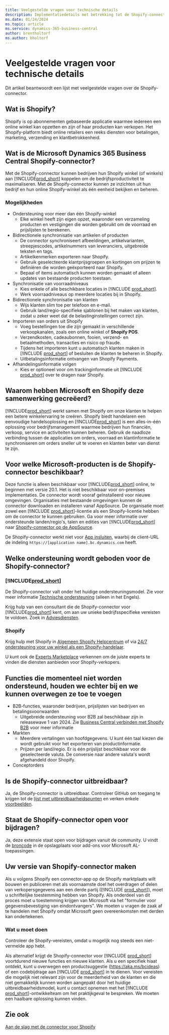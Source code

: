 ```yaml
---
title: Veelgestelde vragen voor technische details
description: Implementatiedetails met betrekking tot de Shopify-connector
ms.date: 01/24/2024
ms.topic: article
ms.service: dynamics-365-business-central
author: brentholtorf
ms.author: bholtorf
---
```


# <a name="faq-for-technical-details"></a>Veelgestelde vragen voor technische details

Dit artikel beantwoordt een lijst met veelgestelde vragen over de Shopify-connector.

## <a name="what-is-shopify"></a>Wat is Shopify?

Shopify is op abonnementen gebaseerde applicatie waarmee iedereen een online winkel kan opzetten en zijn of haar producten kan verkopen. Het Shopify-platform biedt online retailers een reeks diensten voor betalingen, marketing, verzending en klantbetrokkenheid.

## <a name="what-is-the-microsoft-dynamics-365-business-central-shopify-connector"></a>Wat is de Microsoft Dynamics 365 Business Central Shopify-connector?

Met de Shopify-connector kunnen bedrijven hun Shopify winkel (of winkels) aan [!INCLUDE[prod_short](../includes/prod_short.md)] koppelen om de bedrijfsproductiviteit te maximaliseren. Met de Shopify-connector kunnen ze inzichten uit hun bedrijf en hun online Shopify-winkel als één eenheid bekijken en beheren.

### <a name="capabilities"></a>Mogelijkheden

- Ondersteuning voor meer dan één Shopify-winkel
  - Elke winkel heeft zijn eigen opzet, waaronder een verzameling producten en vestigingen die worden gebruikt om de voorraad en prijslijsten te berekenen.  
- Bidirectionele synchronisatie van artikelen of producten
  - De connector synchroniseert afbeeldingen, artikelvarianten, streepjescodes, artikelnummers van leveranciers, uitgebreide teksten en tags.  
  - Artikelkenmerken exporteren naar Shopify.  
  - Gebruik geselecteerde klantprijsgroepen en kortingen om prijzen te definiëren die worden geëxporteerd naar Shopify.  
  - Bepaal of items automatisch kunnen worden gemaakt of alleen updates van bestaande producten toestaan.  
- Synchronisatie van voorraadniveaus
  - Kies enkele of alle beschikbare locaties in [!INCLUDE [prod_short](../includes/prod_short.md)].  
  - Werk voorraadniveaus op meerdere locaties bij in Shopify.  
- Bidirectionele synchronisatie van klanten
  - Wijs klanten slim toe per telefoon en e-mail.  
  - Gebruik land/regio-specifieke sjablonen bij het maken van klanten, zodat u zeker weet dat de belastinginstellingen correct zijn.  
- Importeren van orders uit Shopify
  - Voeg bestellingen toe die zijn gemaakt in verschillende verkoopkanalen, zoals een online winkel of **Shopify POS**.
  - Verzendkosten, cadeaubonnen, fooien, verzend- en betaalmethoden, transacties en risico op fraude.  
  - Tijdens het importeren kunt u automatisch klanten maken in [!INCLUDE [prod_short](../includes/prod_short.md)] of besluiten de klanten te beheren in Shopify.  
  - Uitbetalingsinformatie ontvangen van Shopify Payments.
- Afhandelingsinformatie volgen
  - Kies er optioneel voor om trackinginformatie uit [!INCLUDE [prod_short](../includes/prod_short.md)] over te dragen naar Shopify.  

## <a name="why-did-microsoft-and-shopify-form-this-partnership"></a>Waarom hebben Microsoft en Shopify deze samenwerking gecreëerd?

[!INCLUDE[prod_short](../includes/prod_long.md)] werkt samen met Shopify om onze klanten te helpen een betere winkelervaring te creëren. Shopify biedt handelaren een eenvoudige handelsoplossing en [!INCLUDE[prod_short](../includes/prod_short.md)] is een alles-in-één oplossing voor bedrijfsmanagement waarmee bedrijven hun financiën, verkoop, service en activiteiten kunnen beheren. Gebruik de naadloze verbinding tussen de applicaties om orders, voorraad en klantinformatie te synchroniseren om orders sneller uit te voeren en klanten beter van dienst te zijn.

## <a name="which-microsoft-products-is-the-shopify-connector-available-for"></a>Voor welke Microsoft-producten is de Shopify-connector beschikbaar?

Deze functie is alleen beschikbaar voor [!INCLUDE[prod_short](../includes/prod_short.md)] online, te beginnen met versie 20.1. Het is niet beschikbaar voor on-premises implementaties. De connector wordt vooraf geïnstalleerd voor nieuwe omgevingen. Organisaties met bestaande omgevingen kunnen de connector downloaden en installeren vanaf AppSource. De organisatie moet zowel een [!INCLUDE [prod_short](../includes/prod_short.md)]-licentie als een Shopify-licentie hebben om de connector te kunnen gebruiken. Ga voor meer informatie over ondersteunde landen/regio's, talen en edities van [!INCLUDE[prod_short](../includes/prod_short.md)] naar [Shopify-connector op de AppSource](https://go.microsoft.com/fwlink/?linkid=2196238).

De Shopify-connector werkt niet voor [App insluiten](/dynamics365/business-central/dev-itpro/deployment/embed-app-overview), waarbij de client-URL de indeling `https://[application name].bc.dynamics.com` heeft.

## <a name="what-support-is-offered-for-the-shopify-connector"></a>Welke ondersteuning wordt geboden voor de Shopify-connector?

### [!INCLUDE[prod_short](../includes/prod_short.md)]

De Shopify-connector valt onder het huidige ondersteuningsmodel. Zie voor meer informatie [Technische ondersteuning](/dynamics365/business-central/dev-itpro/administration//manage-technical-support) (alleen in het Engels).

Krijg hulp van een consultant die de Shopify-connector voor [!INCLUDE[prod_short](../includes/prod_short.md)] kent, om aan uw unieke bedrijfsspecifieke vereisten te voldoen. Zoek in [Adviesdiensten](https://aka.ms/BCShopifyConsultant).

### <a name="shopify"></a>Shopify

Krijg hulp met Shopify in [Algemeen Shopify Helpcentrum](https://help.shopify.com/) of via [24/7 ondersteuning voor uw winkel als een Shopify-handelaar](https://help.shopify.com/questions#/).

U kunt ook de [Experts Marketplace](https://experts.shopify.com/) verkennen om de juiste experts te vinden die diensten aanbieden voor Shopify-verkopers.

## <a name="currently-unsupported-features-however-were-tracking-them-and-may-consider-adding-them"></a>Functies die momenteel niet worden ondersteund, houden we echter bij en we kunnen overwegen ze toe te voegen

- B2B-functies, waaronder bedrijven, prijslijsten van bedrijven en betalingsvoorwaarden
  - Uitgebreide ondersteuning voor B2B zal beschikbaar zijn in releasewave 1 van 2024. Zie [Business Central verbinden met Shopify B2B](/dynamics365/release-plan/2023wave2/smb/dynamics365-business-central/connect-business-central-shopify-b2b) voor meer informatie
- Markten
  - Meerdere vertalingen van hoofdgegevens. U kunt één taal kiezen die wordt gebruikt voor het exporteren van productinformatie.
  - Prijzen per land/regio. Er is één prijslijst beschikbaar voor de geselecteerde valuta. De conversie naar andere valuta's wordt afgehandeld door Shopify.
- Conceptorders

## <a name="is-the-shopify-connector-extensible"></a>Is de Shopify-connector uitbreidbaar?

Ja, de Shopify-connector is uitbreidbaar. Controleer GitHub om toegang te krijgen tot de [lijst met uitbreidbaarheidspunten](https://github.com/microsoft/ALAppExtensions/tree/main/Apps/W1/Shopify) en verken enkele [voorbeelden](https://github.com/microsoft/ALAppExtensions/blob/main/Apps/W1/Shopify/extensibility_examples.md).

## <a name="is-the-shopify-connector-open-for-contribution"></a>Staat de Shopify-connector open voor bijdragen?

Ja, deze extensie staat open voor bijdragen vanuit de community. U vindt de [broncode](https://github.com/microsoft/ALAppExtensions/tree/main/Apps/W1/Shopify) in de opslagplaats voor add-ons voor Microsoft AL-toepassingen.

## <a name="building-your-version-of-shopify-connector"></a>Uw versie van Shopify-connector maken

Als u volgens Shopify een connector-app op de Shopify marktplaats wilt bouwen en publiceren met als voornaamste doel het overdragen of delen van verkopersgegevens aan een derde partij ([!INCLUDE [prod_short](../includes/prod_short.md)]), moet u schriftelijke toestemming hebben van Shopify. Als onderdeel van dit proces moet u toestemming krijgen van Microsoft via het "formulier voor gegevensbevestiging van eindontvangers". We moeten u vragen de zaak af te handelen met Shopify omdat Microsoft geen overeenkomsten met derden kan ondertekenen.

### <a name="what-to-do"></a>Wat u moet doen

Controleer de Shopify-vereisten, omdat u mogelijk nog steeds een niet-vermelde app hebt.

Als alternatief krijgt de Shopify-connector voor [!INCLUDE [prod_short](../includes/prod_short.md)] voortdurend nieuwe functies en nieuwe klanten. Als u een specifiek hiaat ontdekt, kunt u overwegen een productsuggestie (https://aka.ms/bcideas) of een codebijdrage aan [!INCLUDE [prod_short](../includes/prod_short.md)] in te dienen. Voor vereisten die mogelijk niet relevant zijn voor de meerderheid van de klanten en die niet gemakkelijk kunnen worden aangepakt door het huidige uitbreidbaarheidsmodel, kunt u contact opnemen met het [!INCLUDE [prod_short](../includes/prod_short.md)]-ontwikkelteam om het praktijkgeval te bespreken. We moeten een haalbare oplossing kunnen vinden.

## <a name="see-also"></a>Zie ook

[Aan de slag met de connector voor Shopify](get-started.md)  
